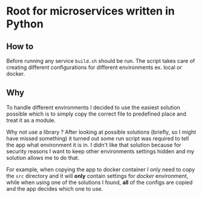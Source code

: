 # Root for microservices written in Python

## How to
Before running any service `build.sh` should be run. The script takes care of creating different configurations for different environments ex. local or docker.

## Why
To handle different environments I decided to use the easiest solution possible which is to simply copy the correct file to predefined place and treat it as a module.

Why not use a library ? After looking at possible solutions (briefly, so I might have missed something) it turned out some run script was required to tell the app what environment it is in. 
I didn't like that solution because for security reasons I want to keep other environments settings hidden and my solution allows me to do that.

For example, when copying the app to docker container I only need to copy the `src` directory and it will **only** contain settings for *docker* environment, while when using one of the solutions I found, **all** of the configs are copied and the app decides which one to use.